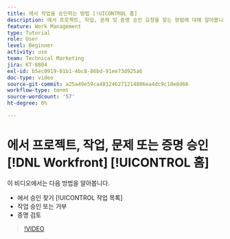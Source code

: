 ```yaml
---
title: 에서 작업을 승인하는 방법 [!UICONTROL 홈]
description: 에서 프로젝트, 작업, 문제 및 증명 승인 요청을 찾는 방법에 대해 알아봅니다 [!UICONTROL 작업 목록], 그런 다음 의 작업을 승인 또는 거부합니다. [!DNL  Workfront].
feature: Work Management
type: Tutorial
role: User
level: Beginner
activity: use
team: Technical Marketing
jira: KT-8804
exl-id: b5ec0919-01b1-4bc8-86bd-91ee73d925a6
doc-type: video
source-git-commit: a25a49e59ca483246271214886ea4dc9c10e8d66
workflow-type: tm+mt
source-wordcount: '57'
ht-degree: 0%

---
```


# 에서 프로젝트, 작업, 문제 또는 증명 승인 [!DNL Workfront] [!UICONTROL 홈]

이 비디오에서는 다음 방법을 알아봅니다.

* 에서 승인 찾기 [!UICONTROL 작업 목록]
* 작업 승인 또는 거부
* 증명 검토

>[!VIDEO](https://video.tv.adobe.com/v/335105/?quality=12&learn=on)

<!---
learn more URLs
--->
